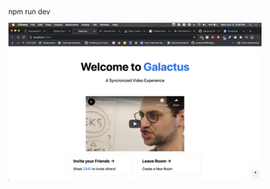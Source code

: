 
npm run dev

![Frontend prototype](https://github.com/Galactus-Player/frontend/blob/main/Screen%20Shot%202020-10-12%20at%209.26.15%20PM.png)
